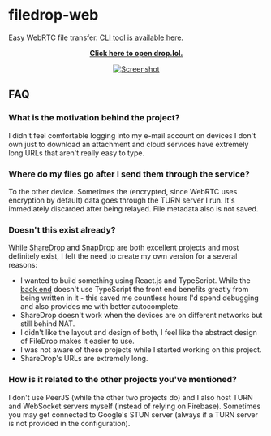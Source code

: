 # filedrop-web

Easy WebRTC file transfer. [CLI tool is available here.](https://github.com/mat-sz/droplol)

<p align="center">
    <a href="https://drop.lol/">
        <strong>Click here to open drop.lol.</strong>
    </a>
</p>

<p align="center">
    <a href="https://drop.lol/">
        <img src="https://raw.githubusercontent.com/mat-sz/filedrop-web/master/filedrop.gif" alt="Screenshot">
    </a>
</p>

## FAQ

### What is the motivation behind the project?

I didn't feel comfortable logging into my e-mail account on devices I don't own just to download an attachment and cloud services have extremely long URLs that aren't really easy to type.

### Where do my files go after I send them through the service?

To the other device. Sometimes the (encrypted, since WebRTC uses encryption by default) data goes through the TURN server I run. It's immediately discarded after being relayed. File metadata also is not saved.

### Doesn't this exist already?

While [ShareDrop](https://github.com/cowbell/sharedrop) and [SnapDrop](https://github.com/RobinLinus/snapdrop) are both excellent projects and most definitely exist, I felt the need to create my own version for a several reasons:

* I wanted to build something using React.js and TypeScript. While the [back end](https://github.com/mat-sz/filedrop-ws) doesn't use TypeScript the front end benefits greatly from being written in it - this saved me countless hours I'd spend debugging and also provides me with better autocomplete.
* ShareDrop doesn't work when the devices are on different networks but still behind NAT.
* I didn't like the layout and design of both, I feel like the abstract design of FileDrop makes it easier to use.
* I was not aware of these projects while I started working on this project.
* ShareDrop's URLs are extremely long.

### How is it related to the other projects you've mentioned?

I don't use PeerJS (while the other two projects do) and I also host TURN and WebSocket servers myself (instead of relying on Firebase). Sometimes you may get connected to Google's STUN server (always if a TURN server is not provided in the configuration).